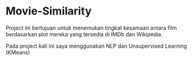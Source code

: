 # Movie-Similarity
Project ini bertujuan untuk menemukan tingkat kesamaan antara film berdasarkan plot mereka yang tersedia di IMDb dan Wikipedia.   


Pada project kali ini saya menggunakan NLP dan Unsupervised Learning (KMeans)

